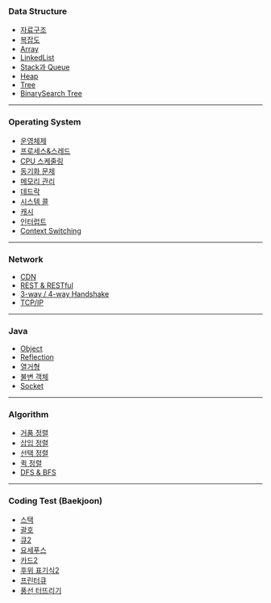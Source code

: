 ### Data Structure
- [자료구조](src/main/java/org/example/DataStructure/자료구조.md)
- [복잡도](src/main/java/org/example/DataStructure/복잡도.md)
- [Array](src/main/java/org/example/DataStructure/Array.md)
- [LinkedList](src/main/java/org/example/DataStructure/LinkedList.md)
- [Stack과 Queue](src/main/java/org/example/DataStructure/Stack과%20Queue.md)
- [Heap](src/main/java/org/example/DataStructure/Heap.md)
- [Tree](src/main/java/org/example/DataStructure/Tree.md)
- [BinarySearch Tree](src/main/java/org/example/DataStructure/BinarySearchTree.md)

---
### Operating System
- [운영체제](src/main/java/org/example/Operating%20System/운영체제.md)
- [프로세스&스레드](src/main/java/org/example/Operating%20System/프로세스&%20스레드.md)
- [CPU 스케줄링](src/main/java/org/example/Operating%20System/CPU%20스케줄링.md)
- [동기화 문제](src/main/java/org/example/Operating%20System/동기화%20문제.md)
- [메모리 관리](src/main/java/org/example/Operating%20System/메모리%20관리.md)
- [데드락](src/main/java/org/example/Operating%20System/데드락.md)
- [시스템 콜](src/main/java/org/example/Operating%20System/시스템%20콜.md)
- [캐시](src/main/java/org/example/Operating%20System/캐시.md)
- [인터럽트](src/main/java/org/example/Operating%20System/인터럽트.md)
- [Context Switching](src/main/java/org/example/Operating%20System/Context%20Switching.md)

---
### Network
- [CDN](src/main/java/org/example/Network/CDN.md)
- [REST & RESTful](src/main/java/org/example/Network/REST%20&%20RESTful.md)
- [3-way / 4-way Handshake](src/main/java/org/example/Network/3-way&4-way%20Handshake.md)
- [TCP/IP](src/main/java/org/example/Network/TCP%20&%20IP.md)

---
### Java
- [Object](src/main/java/org/example/Java/Object.md)
- [Reflection](src/main/java/org/example/Java/Reflection.md)
- [열거형](src/main/java/org/example/Java/열거형.md)
- [불변 객체](src/main/java/org/example/Java/불변%20객체.md)
- [Socket](src/main/java/org/example/Java/Socket.md)

---
### Algorithm
- [거품 정렬](src/main/java/org/example/Algorithm/거품%20정렬(Bubble%20Sort).md)
- [삽입 정렬](src/main/java/org/example/Algorithm/삽입%20정렬(Insertion%20Sort).md)
- [선택 정렬](src/main/java/org/example/Algorithm/선택%20정렬(Selection%20Sort).md)
- [퀵 정렬](src/main/java/org/example/Algorithm/퀵%20정렬(Quick%20Sort).md)
- [DFS & BFS](src/main/java/org/example/Algorithm/DFS%20&%20BFS.md)

---
### Coding Test (Baekjoon)
- [스택](src/main/java/org/example/Algorithm/test/StackTest.java)
- [괄호](src/main/java/org/example/Algorithm/test/ParenthesisString.java)
- [큐2](src/main/java/org/example/Algorithm/test/Queue2.java)
- [요세푸스](src/main/java/org/example/Algorithm/test/Yosepus.java)
- [카드2](src/main/java/org/example/Algorithm/test/Card2.java)
- [후위 표기식2](src/main/java/org/example/Algorithm/test/PostfixExpression2.java)
- [프린터큐](src/main/java/org/example/Algorithm/test/PrinterQueue.java)
- [풍선 터뜨리기](src/main/java/org/example/Algorithm/test/ExplodeBalloon.java)